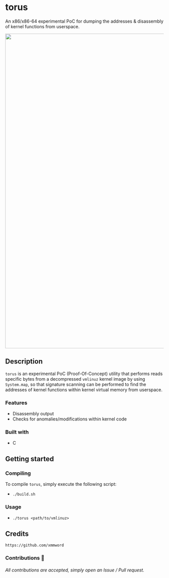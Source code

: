 # torus
An x86/x86-64 experimental PoC for dumping the addresses & disassembly of kernel functions from userspace.

<div align="center">
    <img src="https://user-images.githubusercontent.com/105472509/177005612-84fe91d0-04fc-46fe-a161-84674da903e9.png" width="1000px"><br>
</div>

## Description
`torus` is an experimental PoC (Proof-Of-Concept) utility that performs reads specific bytes from a decompressed `vmlinuz` kernel image by using `System.map`, so that signature scanning can be performed to find the addresses of kernel functions within kernel virtual memory from userspace.

### Features
- Disassembly output
- Checks for anomalies/modifications within kernel code

### Built with
- C

## Getting started
### Compiling
To compile `torus`, simply execute the following script:
- `./build.sh`

### Usage
- `./torus <path/to/vmlinuz>`

## Credits
```
https://github.com/xmmword
```
### Contributions 🎉
###### All contributions are accepted, simply open an Issue / Pull request.
